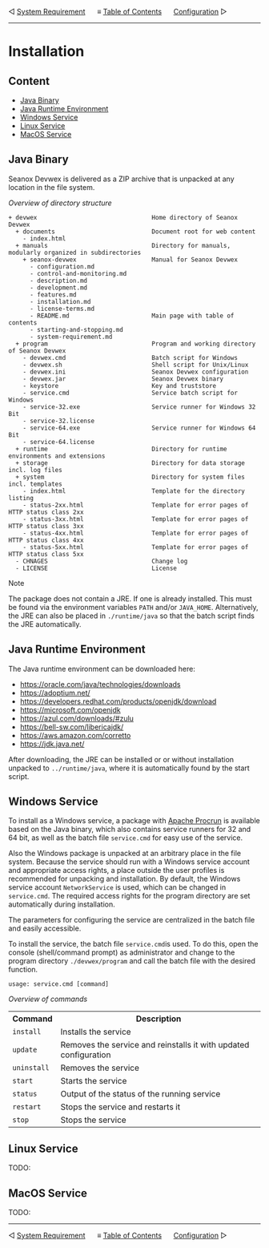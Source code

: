 &#9665; [System Requirement](system-requirement.md)
&nbsp;&nbsp;&nbsp;&nbsp; &#8801; [Table of Contents](README.md)
&nbsp;&nbsp;&nbsp;&nbsp; [Configuration](configuration.md) &#9655;
- - -

# Installation


## Content
- [Java Binary](#java-binary)
- [Java Runtime Environment](#java-runtime-environment)
- [Windows Service](#windows-service)
- [Linux Service](#linux-service)
- [MacOS Service](#macos-service)


## Java Binary
Seanox Devwex is delivered as a ZIP archive that is unpacked at any location in
the file system.

_Overview of directory structure_
```
+ devwex                                Home directory of Seanox Devwex
  + documents                           Document root for web content
    - index.html
  + manuals                             Directory for manuals, modularly organized in subdirectories
    + seanox-devwex                     Manual for Seanox Devwex  
      - configuration.md
      - control-and-monitoring.md
      - description.md
      - development.md
      - features.md
      - installation.md
      - license-terms.md
      - README.md                       Main page with table of contents
      - starting-and-stopping.md        
      - system-requirement.md
  + program                             Program and working directory of Seanox Devwex
    - devwex.cmd                        Batch script for Windows
    - devwex.sh                         Shell script for Unix/Linux
    - devwex.ini                        Seanox Devwex configuration   
    - devwex.jar                        Seanox Devwex binary
    - keystore                          Key and truststore
    - service.cmd                       Service batch script for Windows
    - service-32.exe                    Service runner for Windows 32 Bit
    - service-32.license
    - service-64.exe                    Service runner for Windows 64 Bit
    - service-64.license
  + runtime                             Directory for runtime environments and extensions
  + storage                             Directory for data storage incl. log files
  + system                              Directory for system files incl. templates
    - index.html                        Template for the directory listing
    - status-2xx.html                   Template for error pages of HTTP status class 2xx
    - status-3xx.html                   Template for error pages of HTTP status class 3xx
    - status-4xx.html                   Template for error pages of HTTP status class 4xx
    - status-5xx.html                   Template for error pages of HTTP status class 5xx
  - CHNAGES                             Change log
  - LICENSE                             License      
```

> [!NOTE]
> The package does not contain a JRE. If one is already installed. This must be
> found via the environment variables `PATH` and/or `JAVA_HOME`. Alternatively,
> the JRE can also be placed in `./runtime/java` so that the batch script finds
> the JRE automatically.


## Java Runtime Environment
The Java runtime environment can be downloaded here:

- https://oracle.com/java/technologies/downloads
- https://adoptium.net/
- https://developers.redhat.com/products/openjdk/download
- https://microsoft.com/openjdk
- https://azul.com/downloads/#zulu
- https://bell-sw.com/libericajdk/
- https://aws.amazon.com/corretto
- https://jdk.java.net/

After downloading, the JRE can be installed or or without installation unpacked
to `../runtime/java`, where it is automatically found by the start script.


## Windows Service
To install as a Windows service, a package with [Apache Procrun](
    https://commons.apache.org/daemon/procrun.html) is available based on the
Java binary, which also contains service runners for 32 and 64 bit, as well as
the batch file `service.cmd` for easy use of the service.

Also the Windows package is unpacked at an arbitrary place in the file system.
Because the service should run with a Windows service account and appropriate
access rights, a place outside the user profiles is recommended for unpacking
and installation. By default, the Windows service account `NetworkService` is
used, which can be changed in `service.cmd`. The required access rights for the
program directory are set automatically during installation.

The parameters for configuring the service are centralized in the batch file and
easily accessible.

To install the service, the batch file `service.cmd`is used. To do this, open
the console (shell/command prompt) as administrator and change to the program
directory `./devwex/program` and call the batch file with the desired function.

```
usage: service.cmd [command]
```

_Overview of commands_
<table>
  <tr>
    <th>Command</th>
    <th>Description</th>
  </tr>
  <tr>
    <td><code>install</code></td>
    <td>
      Installs the service
    </td>
  </tr>
  <tr>
    <td><code>update</code></td>
    <td>
      Removes the service and reinstalls it with updated configuration
    </td>
  </tr>
  <tr>
    <td><code>uninstall</code></td>
    <td>
      Removes the service
    </td>
  </tr>
  <tr>
    <td><code>start</code></td>
    <td>
      Starts the service
    </td>
  </tr>
  <tr>
    <td><code>status</code></td>
    <td>
      Output of the status of the running service
    </td>
  </tr>
  <tr>
    <td><code>restart</code></td>
    <td>
      Stops the service and restarts it
    </td>
  </tr>
  <tr>
    <td><code>stop</code></td>
    <td>
      Stops the service
    </td>
  </tr>
</table>


## Linux Service
TODO:


## MacOS Service
TODO:



- - -
&#9665; [System Requirement](system-requirement.md)
&nbsp;&nbsp;&nbsp;&nbsp; &#8801; [Table of Contents](README.md)
&nbsp;&nbsp;&nbsp;&nbsp; [Configuration](configuration.md) &#9655;
